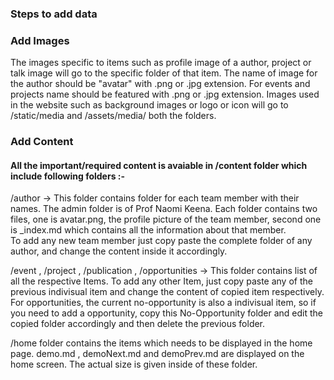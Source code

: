 ### Steps to add data

### Add Images

The images specific to items such as profile image of a author, project or talk image will go to the specific folder of that item. The name of image for the author should be "avatar" with .png or .jpg extension. For events and projects name should be featured with .png or .jpg extension. 
Images used in the website such as background images or logo or icon will go to /static/media and /assets/media/ both the folders. 

### Add Content

#### All the important/required content is avaiable in /content folder which include following folders :-

/author -> This folder contains folder for each team member with their names. The admin folder is of Prof Naomi Keena. Each folder contains two files, one is avatar.png, the profile picture of the team member, second one is _index.md which contains all the information about that member.   
To add any new team member just copy paste the complete folder of any author, and change the content inside it accordingly.  

/event , /project , /publication , /opportunities -> This folder contains list of all the respective Items. To add any other Item, just copy paste any of the previous indivisual item and change the content of copied item respectively. 
For opportunities, the current no-opportunity is also a indivisual item, so if you need to add a opportunity, copy this No-Opportunity folder and edit the copied folder accordingly and then delete the previous folder.

/home folder contains the items which needs to be displayed in the home page. demo.md , demoNext.md and demoPrev.md are displayed on the home screen. The actual size is given inside of these folder. 



